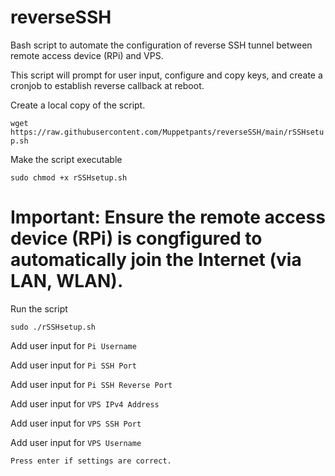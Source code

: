 # reverseSSH
Bash script to automate the configuration of reverse SSH tunnel between remote access device (RPi) and VPS.

This script will prompt for user input, configure and copy keys, and create a cronjob to establish reverse callback at reboot.

Create a local copy of the script.

```wget https://raw.githubusercontent.com/Muppetpants/reverseSSH/main/rSSHsetup.sh```

Make the script executable

```sudo chmod +x rSSHsetup.sh```

# Important: Ensure the remote access device (RPi) is congfigured to automatically join the Internet (via LAN, WLAN). 

Run the script

```sudo ./rSSHsetup.sh```

Add user input for ```Pi Username```

Add user input for ```Pi SSH Port```

Add user input for ```Pi SSH Reverse Port```

Add user input for ```VPS IPv4 Address```

Add user input for ```VPS SSH Port```

Add user input for ```VPS Username```

```Press enter if settings are correct. ```
